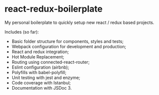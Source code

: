 # react-redux-boilerplate
My personal boilerplate to quickly setup new react / redux based projects.

Includes (so far):

* Basic folder structure for components, styles and tests;
* Webpack configuration for development and production;
* React and redux integration;
* Hot Module Replacement;
* Routing using connected-react-router;
* Eslint configuration (airbnb);
* Polyfills with babel-polyfill;
* Unit testing with jest and enzyme;
* Code coverage with Istanbul;
* Documentation with JSDoc 3.